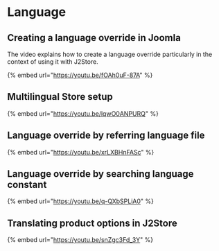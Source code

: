 # Language

## Creating a language override in Joomla

The video explains how to create a language override particularly in the context of using it with J2Store.

{% embed url="https://youtu.be/fOAh0uF-87A" %}

## Multilingual Store setup

{% embed url="https://youtu.be/lqwO0ANPURQ" %}

## Language override by referring language file

{% embed url="https://youtu.be/xrLXBHnFASc" %}

## Language override by searching language constant

{% embed url="https://youtu.be/q-QXbSPLiA0" %}

## Translating product options in J2Store

{% embed url="https://youtu.be/snZgc3Fd_3Y" %}

